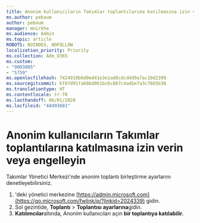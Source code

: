 ```yaml
---
title: Anonim kullanıcıların Takımlar toplantılarına katılmasına izin verin veya engelleyin
ms.author: pebaum
author: pebaum
manager: mnirkhe
ms.audience: Admin
ms.topic: article
ROBOTS: NOINDEX, NOFOLLOW
localization_priority: Priority
ms.collection: Adm_O365
ms.custom:
- "9003005"
- "5759"
ms.openlocfilehash: 7424910b6d0ed41e3e1ad8cdcddd9a7ac10d2399
ms.sourcegitcommit: bf87d91fa60bd961bc6c887c4a4be7a3c7665b38
ms.translationtype: HT
ms.contentlocale: tr-TR
ms.lasthandoff: 06/01/2020
ms.locfileid: "44493601"
---
```

# <a name="allow-or-prevent-anonymous-users-from-joining-teams-meetings"></a>Anonim kullanıcıların Takımlar toplantılarına katılmasına izin verin veya engelleyin

Takımlar Yönetici Merkezi'nde anonim toplantı birleştirme ayarlarını denetleyebilirsiniz.

1.  'deki yönetici merkezine [https://admin.microsoft.com](https://go.microsoft.com/fwlink/p/?linkid=2024339) gidin.
2.  Sol gezintide, **Toplantı**   >   **Toplantısı ayarlarına**gidin.
3.  **Katılımcılar**altında, Anonim kullanıcıları açın **bir toplantıya katılabilir.**